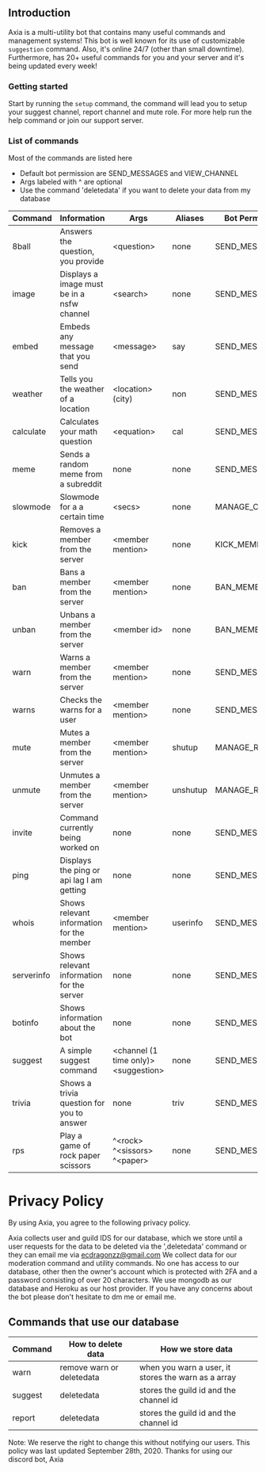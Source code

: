 ## Introduction
Axia is a multi-utility bot that contains many useful commands and management systems! This bot is well known for its use of customizable `suggestion` command. Also, it's online 24/7 (other than small downtime). Furthermore, has 20+ useful commands for you and your server and it's being updated every week!
  
### Getting started
Start by running the `setup` command, the command will lead you to setup your suggest channel, report channel and mute role. For more help run the help command or join our support server.

### List of commands
Most of the commands are listed here
 * Default bot permission are SEND_MESSAGES and VIEW_CHANNEL
 * Args labeled with ^ are optional
 * Use the command 'deletedata' if you want to delete your data from my database
 
Command | Information | Args | Aliases | Bot Permissions
------------ | ------------- | ------------- | ------------- | -------------
8ball | Answers the question, you provide | \<question> | none | SEND_MESSAGES
image | Displays a image must be in a nsfw channel | \<search> | none | SEND_MESSAGES
embed | Embeds any message that you send | \<message> | say | SEND_MESSAGES
weather | Tells you the weather of a location | \<location> (city) | non | SEND_MESSAGES
calculate | Calculates your math question | \<equation> | cal | SEND_MESSAGES
meme | Sends a random meme from a subreddit | none | none | SEND_MESSAGES
slowmode | Slowmode for a a certain time | \<secs> | none | MANAGE_CHANNELS
kick | Removes a member from the server | \<member mention>| none | KICK_MEMBERS
ban | Bans a member from the server | \<member mention>| none | BAN_MEMBERS
unban | Unbans a member from the server | \<member id> | none | BAN_MEMBERS
warn | Warns a member from the server | \<member mention>| none | SEND_MESSAGES
warns | Checks the warns for a user | \<member mention> | none | SEND_MESSAGES
mute | Mutes a member from the server | \<member mention> | shutup | MANAGE_ROLES
unmute | Unmutes a member from the server | \<member mention> | unshutup | MANAGE_ROLES
invite | Command currently being worked on  | none | none | SEND_MESSAGES
ping | Displays the ping or api lag I am getting | none | none | SEND_MESSAGES
whois | Shows relevant information for the member | \<member mention> | userinfo | SEND_MESSAGES
serverinfo | Shows relevant information for the server | none | none | SEND_MESSAGES
botinfo | Shows information about the bot | none | none | SEND_MESSAGES
suggest | A simple suggest command | \<channel (1 time only)> \<suggestion> | none | SEND_MESSAGES
trivia | Shows a trivia question for you to answer | none | triv | SEND_MESSAGES
rps | Play a game of rock paper scissors | \^\<rock> \^\<sissors> \^\<paper>| none | SEND_MESSAGES


# Privacy Policy
By using Axia, you agree to the following privacy policy.

Axia collects user and guild IDS for our database, which we store until a user requests for the data to be deleted via the ',deletedata' command or they can email me via ecdragonzz@gmail.com
We collect data for our moderation command and utility commands. No one has access to our database, other then the owner's account which is protected with 2FA 
and a password consisting of over 20 characters. We use mongodb as our database and Heroku as our host provider. If you have any concerns about the bot please don't hesitate to dm me or email me. 

## Commands that use our database
Command | How to delete data  | How we store data
------------ | ------------- | ------------- 
warn | remove warn or deletedata | when you warn a user, it stores the warn as a array
suggest | deletedata | stores the guild id and the channel id
report | deletedata | stores the guild id and the channel id 

Note: We reserve the right to change this without notifying our users.
This policy was last updated September 28th, 2020.
Thanks for using our discord bot, Axia

